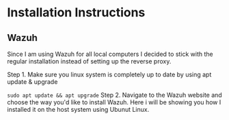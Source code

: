 # Installation Instructions

## Wazuh

Since I am using Wazuh for all local computers I decided to stick with the regular installation instead of setting up the reverse proxy.

Step 1. Make sure you linux system is completely up to date by using apt update & upgrade

``` sudo apt update && apt upgrade ```
Step 2. Navigate to the Wazuh website and choose the way you'd like to install Wazuh. Here i will be showing you how I installed it on the host system using Ubunut Linux.
